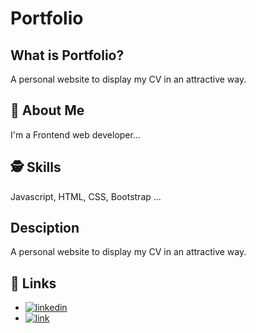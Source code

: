 # Portfolio

## What is Portfolio?
A personal website to display my CV in an attractive way.

## 🚀 About Me
I'm a Frontend web developer...

  
## 🕵️‍ Skills
Javascript, HTML, CSS, Bootstrap ...

## Desciption
A personal website to display my CV in an attractive way.

## 🔗 Links

- [![linkedin](https://img.shields.io/badge/linkedin-0A66C2?style=for-the-badge&logo=linkedin&logoColor=white)](https://www.linkedin.com/in/mohamed-ahmed-bb358b239/)
- [![link](https://img.shields.io/badge/link-green?style=for-the-badge&logo=link&logoColor=black)](https://portfolioo-1.netlify.app)
